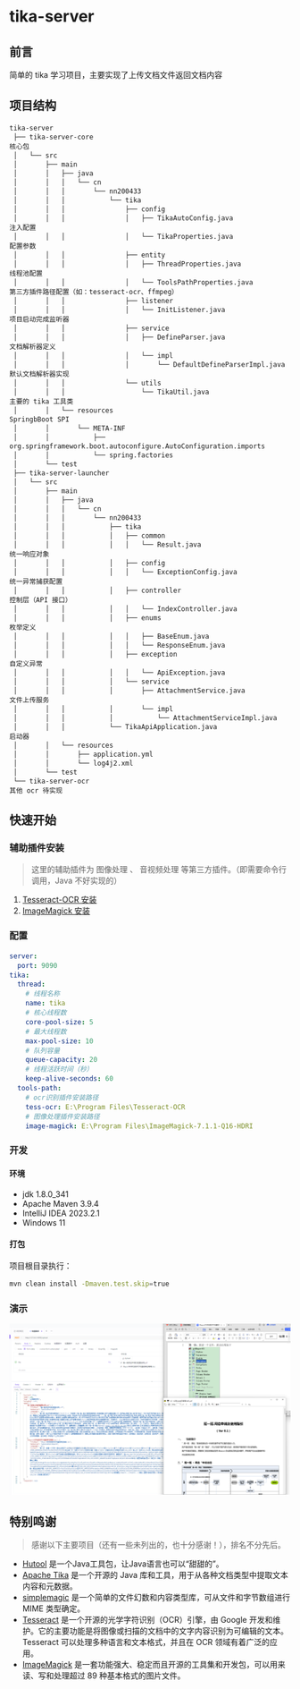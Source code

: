 # tika-server

## 前言

简单的 tika 学习项目，主要实现了上传文档文件返回文档内容

## 项目结构

```
tika-server
 ├── tika-server-core                                                                            核心包
 │   └── src
 │       ├── main
 │       │   ├── java
 │       │   │   └── cn
 │       │   │       └── nn200433
 │       │   │           └── tika
 │       │   │               ├── config
 │       │   │               │   ├── TikaAutoConfig.java                                         注入配置
 │       │   │               │   └── TikaProperties.java                                         配置参数
 │       │   │               ├── entity
 │       │   │               │   ├── ThreadProperties.java                                       线程池配置
 │       │   │               │   └── ToolsPathProperties.java                                    第三方插件路径配置（如：tesseract-ocr、ffmpeg）
 │       │   │               ├── listener
 │       │   │               │   └── InitListener.java                                           项目启动完成监听器
 │       │   │               ├── service
 │       │   │               │   ├── DefineParser.java                                           文档解析器定义
 │       │   │               │   └── impl
 │       │   │               │       └── DefaultDefineParserImpl.java                            默认文档解析器实现
 │       │   │               └── utils
 │       │   │                   └── TikaUtil.java                                               主要的 tika 工具类
 │       │   └── resources                                                                       SpringbBoot SPI
 │       │       └── META-INF
 │       │           ├── org.springframework.boot.autoconfigure.AutoConfiguration.imports
 │       │           └── spring.factories
 │       └── test
 ├── tika-server-launcher
 │   └── src
 │       ├── main
 │       │   ├── java
 │       │   │   └── cn
 │       │   │       └── nn200433
 │       │   │           ├── tika
 │       │   │           │   ├── common
 │       │   │           │   │   └── Result.java                                                 统一响应对象
 │       │   │           │   ├── config
 │       │   │           │   │   └── ExceptionConfig.java                                        统一异常捕获配置
 │       │   │           │   ├── controller                                                      控制层（API 接口）
 │       │   │           │   │   └── IndexController.java
 │       │   │           │   ├── enums                                                           枚举定义
 │       │   │           │   │   ├── BaseEnum.java
 │       │   │           │   │   └── ResponseEnum.java
 │       │   │           │   ├── exception                                                       自定义异常
 │       │   │           │   │   └── ApiException.java
 │       │   │           │   └── service
 │       │   │           │       ├── AttachmentService.java                                      文件上传服务
 │       │   │           │       └── impl
 │       │   │           │           └── AttachmentServiceImpl.java
 │       │   │           └── TikaApiApplication.java                                             启动器
 │       │   └── resources
 │       │       ├── application.yml
 │       │       └── log4j2.xml
 │       └── test
 └── tika-server-ocr                                                                             其他 ocr 待实现
```

## 快速开始

### 辅助插件安装

> 这里的辅助插件为 图像处理 、 音视频处理 等第三方插件。（即需要命令行调用，Java 不好实现的）

1. [Tesseract-OCR 安装](doc/install/Tesseract-OCR%20安装.md)
2. [ImageMagick 安装](doc/install/ImageMagick%20安装.md)

### 配置

```yaml
server:
  port: 9090
tika:
  thread:
    # 线程名称
    name: tika
    # 核心线程数
    core-pool-size: 5
    # 最大线程数
    max-pool-size: 10
    # 队列容量
    queue-capacity: 20
    # 线程活跃时间（秒）
    keep-alive-seconds: 60
  tools-path:
    # ocr识别插件安装路径
    tess-ocr: E:\Program Files\Tesseract-OCR
    # 图像处理插件安装路径
    image-magick: E:\Program Files\ImageMagick-7.1.1-Q16-HDRI
```

### 开发

#### 环境

* jdk 1.8.0_341
* Apache Maven 3.9.4
* IntelliJ IDEA 2023.2.1
* Windows 11

#### 打包

项目根目录执行：

```bash
mvn clean install -Dmaven.test.skip=true
```

### 演示

![演示](doc/imgs/image-20231011111700-rhGhd4lb.png)

## 特别鸣谢

> 感谢以下主要项目（还有一些未列出的，也十分感谢！），排名不分先后。

* [Hutool](https://hutool.cn) 是一个Java工具包，让Java语言也可以“甜甜的”。
* [Apache Tika](https://github.com/apache/tika) 是一个开源的 Java 库和工具，用于从各种文档类型中提取文本内容和元数据。
* [simplemagic](https://github.com/j256/simplemagic) 是一个简单的文件幻数和内容类型库，可从文件和字节数组进行 MIME 类型确定。
* [Tesseract](https://github.com/tesseract-ocr/tesseract) 是一个开源的光学字符识别（OCR）引擎，由 Google 开发和维护。它的主要功能是将图像或扫描的文档中的文字内容识别为可编辑的文本。Tesseract 可以处理多种语言和文本格式，并且在 OCR 领域有着广泛的应用。
* [ImageMagick](https://github.com/ImageMagick/ImageMagick) 是一套功能强大、稳定而且开源的工具集和开发包，可以用来读、写和处理超过 89 种基本格式的图片文件。
